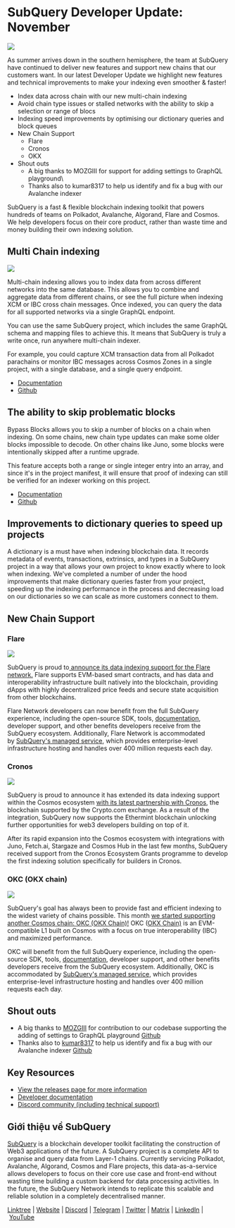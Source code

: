 # SubQuery Developer Update: November

![](https://miro.medium.com/max/1400/0*LdIyT-_Y73geNtz3)

As summer arrives down in the southern hemisphere, the team at SubQuery have continued to deliver new features and support new chains that our customers want. In our latest Developer Update we highlight new features and technical improvements to make your indexing even smoother & faster!

- Index data across chain with our new multi-chain indexing
- Avoid chain type issues or stalled networks with the ability to skip a selection or range of blocs
- Indexing speed improvements by optimising our dictionary queries and block queues
- New Chain Support
  - Flare
  - Cronos
  - OKX
- Shout outs
  - A big thanks to MOZGIII for support for adding settings to GraphQL playground\
  - Thanks also to kumar8317 to help us identify and fix a bug with our Avalanche indexer

SubQuery is a fast & flexible blockchain indexing toolkit that powers hundreds of teams on Polkadot, Avalanche, Algorand, Flare and Cosmos. We help developers focus on their core product, rather than waste time and money building their own indexing solution.

## Multi Chain indexing

![](https://miro.medium.com/max/1400/0*h0E3ZbicNo6MAeQs)

Multi-chain indexing allows you to index data from across different networks into the same database. This allows you to combine and aggregate data from different chains, or see the full picture when indexing XCM or IBC cross chain messages. Once indexed, you can query the data for all supported networks via a single GraphQL endpoint.

You can use the same SubQuery project, which includes the same GraphQL schema and mapping files to achieve this. It means that SubQuery is truly a write once, run anywhere multi-chain indexer.

For example, you could capture XCM transaction data from all Polkadot parachains or monitor IBC messages across Cosmos Zones in a single project, with a single database, and a single query endpoint.

- [Documentation](https://academy.subquery.network/build/multi-chain.html)
- [Github](https://github.com/subquery/documentation/pull/252)

## The ability to skip problematic blocks

Bypass Blocks allows you to skip a number of blocks on a chain when indexing. On some chains, new chain type updates can make some older blocks impossible to decode. On other chains like Juno, some blocks were intentionally skipped after a runtime upgrade.

This feature accepts both a range or single integer entry into an array, and since it's in the project manifest, it will ensure that proof of indexing can still be verified for an indexer working on this project.

- [Documentation](https://academy.subquery.network/build/manifest/polkadot.html#bypass-blocks)
- [Github](https://github.com/subquery/documentation/pull/253)

## Improvements to dictionary queries to speed up projects

A dictionary is a must have when indexing blockchain data. It records metadata of events, transactions, extrinsics, and types in a SubQuery project in a way that allows your own project to know exactly where to look when indexing. We've completed a number of under the hood improvements that make dictionary queries faster from your project, speeding up the indexing performance in the process and decreasing load on our dictionaries so we can scale as more customers connect to them.

## New Chain Support

### Flare

![](https://miro.medium.com/max/1400/0*i5ja1VqBaUXx6Ugs)

SubQuery is proud to[ announce its data indexing support for the Flare network.](./20221202-flare.md) Flare supports EVM-based smart contracts, and has data and interoperability infrastructure built natively into the blockchain, providing dApps with highly decentralized price feeds and secure state acquisition from other blockchains.

Flare Network developers can now benefit from the full SubQuery experience, including the open-source SDK, tools, [documentation](https://academy.subquery.network/quickstart/quickstart_chains/flare.html), developer support, and other benefits developers receive from the SubQuery ecosystem. Additionally, Flare Network is accommodated by [SubQuery's managed service](https://subquery.network/managedservices), which provides enterprise-level infrastructure hosting and handles over 400 million requests each day.

### Cronos

![](https://miro.medium.com/max/1400/0*t2uLxTbfEYHIEtvM)

SubQuery is proud to announce it has extended its data indexing support within the Cosmos ecosystem [with its latest partnership with Cronos,](./20221005-cosmos-cronos.md) the blockchain supported by the Crypto.com exchange. As a result of the integration, SubQuery now supports the Ethermint blockchain unlocking further opportunities for web3 developers building on top of it.

After its rapid expansion into the Cosmos ecosystem with integrations with Juno, Fetch.ai, Stargaze and Cosmos Hub in the last few months, SubQuery received support from the Cronos Ecosystem Grants programme to develop the first indexing solution specifically for builders in Cronos.

### OKC (OKX chain)

![](https://miro.medium.com/max/1400/0*Fa0WLw-pEd4OOCgI)

SubQuery's goal has always been to provide fast and efficient indexing to the widest variety of chains possible. This month [we started supporting another Cosmos chain: OKC (OKX Chain)!](./20221213-cosmos-okc.md) OKC ([OKX Chain)](https://www.okx.com/okc) is an EVM-compatible L1 built on Cosmos with a focus on true interoperability (IBC) and maximized performance.

OKC will benefit from the full SubQuery experience, including the open-source SDK, tools, [documentation](https://academy.subquery.network/quickstart/quickstart_chains/cosmos.html), developer support, and other benefits developers receive from the SubQuery ecosystem. Additionally, OKC is accommodated by [SubQuery's managed service](https://subquery.network/managedservices), which provides enterprise-level infrastructure hosting and handles over 400 million requests each day.

## Shout outs

- A big thanks to [MOZGIII](https://github.com/MOZGIII) for contribution to our codebase supporting the adding of settings to GraphQL playground [Github](https://github.com/subquery/subql/pull/1436)
- Thanks also to [kumar8317](https://github.com/kumar8317) to help us identify and fix a bug with our Avalanche indexer [Github](https://github.com/subquery/subql-avalanche/pull/32)

## Key Resources

- [View the releases page for more information](https://github.com/subquery/subql/releases)
- [Developer documentation](https://academy.subquery.network/)
- [Discord community (including technical support)](https://discord.com/invite/subquery)

## Giới thiệu về SubQuery

[SubQuery](https://subquery.network/) is a blockchain developer toolkit facilitating the construction of Web3 applications of the future. A SubQuery project is a complete API to organise and query data from Layer-1 chains. Currently servicing Polkadot, Avalanche, Algorand, Cosmos and Flare projects, this data-as-a-service allows developers to focus on their core use case and front-end without wasting time building a custom backend for data processing activities. In the future, the SubQuery Network intends to replicate this scalable and reliable solution in a completely decentralised manner.

​​[Linktree](https://linktr.ee/subquerynetwork) | [Website](https://subquery.network/) | [Discord](https://discord.com/invite/subquery) | [Telegram](https://t.me/subquerynetwork) | [Twitter](https://twitter.com/subquerynetwork) | [Matrix](https://matrix.to/#/#subquery:matrix.org) | [LinkedIn](https://www.linkedin.com/company/subquery) | [YouTube](https://www.youtube.com/c/SubQueryNetwork)
